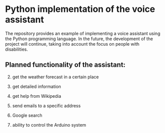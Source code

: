 # Python implementation of the voice assistant

The repository provides an example of implementing a voice assistant using the Python programming language. In the future, the development of the project will continue, taking into account the focus on people with disabilities.

## Planned functionality of the assistant:

2. get the weather forecast in a certain place

3. get detailed information

4. get help from Wikipedia

5. send emails to a specific address

6. Google search

7. ability to control the Arduino system
